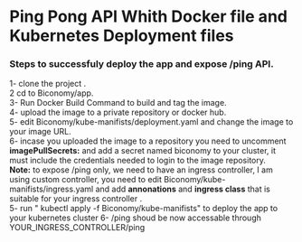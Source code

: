 # Ping Pong API Whith Docker file and Kubernetes Deployment files 

### Steps to successfuly deploy the app and expose /ping API.
1- clone the project .<br /> 
2 cd to Biconomy/app.<br />
3- Run Docker Build Command to build and tag the image.<br />
4- upload the image to a private repository or docker hub.<br />
5- edit Biconomy/kube-manifists/deployment.yaml and change the image to your image URL.<br />
6- incase you uploaded the image to a repository you need to uncomment **imagePullSecrets:** and add a secret named biconomy to your cluster, it must include the credentials needed to login to the image repository.<br />
**Note:** to expose /ping only, we need to have an ingress controller, I am using custom controller, you need to edit Biconomy/kube-manifists/ingress.yaml and add **annonations** and **ingress class** that is suitable for your ingress controller .<br />
5- run " kubectl apply -f Biconomy/kube-manifists" to deploy the app to your kubernetes cluster
6- /ping shoud be now accessable through YOUR_INGRESS_CONTROLLER/ping 
